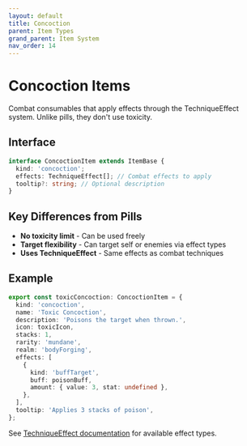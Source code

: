 ```yaml
---
layout: default
title: Concoction
parent: Item Types
grand_parent: Item System
nav_order: 14
---
```


# Concoction Items

Combat consumables that apply effects through the TechniqueEffect system. Unlike pills, they don't use toxicity.

## Interface

```typescript
interface ConcoctionItem extends ItemBase {
  kind: 'concoction';
  effects: TechniqueEffect[]; // Combat effects to apply
  tooltip?: string; // Optional description
}
```

## Key Differences from Pills

- **No toxicity limit** - Can be used freely
- **Target flexibility** - Can target self or enemies via effect types
- **Uses TechniqueEffect** - Same effects as combat techniques

## Example

```typescript
export const toxicConcoction: ConcoctionItem = {
  kind: 'concoction',
  name: 'Toxic Concoction',
  description: 'Poisons the target when thrown.',
  icon: toxicIcon,
  stacks: 1,
  rarity: 'mundane',
  realm: 'bodyForging',
  effects: [
    {
      kind: 'buffTarget',
      buff: poisonBuff,
      amount: { value: 3, stat: undefined },
    },
  ],
  tooltip: 'Applies 3 stacks of poison',
};
```

See [TechniqueEffect documentation](../combat/techniques) for available effect types.
